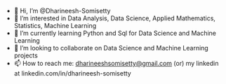 - 👋 Hi, I’m @Dharineesh-Somisetty
- 👀 I’m interested in Data Analysis, Data Science, Applied Mathematics, Statistics, Machine Learning
- 🌱 I’m currently learning Python and Sql for Data Science and Machine Learning
- 💞️ I’m looking to collaborate on Data Science and Machine Learning projects
- 📫 How to reach me: dharineeshsomisetty@gmail.com (or) my linkedin at linkedin.com/in/dharineesh-somisetty

<!---
Dharineesh-Somisetty/Dharineesh-Somisetty is a ✨ special ✨ repository because its `README.md` (this file) appears on your GitHub profile.
You can click the Preview link to take a look at your changes.
--->
